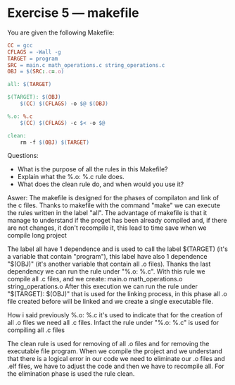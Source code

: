 # Exercise 5 — makefile

You are given the following Makefile:

```makefile
CC = gcc
CFLAGS = -Wall -g
TARGET = program
SRC = main.c math_operations.c string_operations.c
OBJ = $(SRC:.c=.o)

all: $(TARGET)

$(TARGET): $(OBJ)
	$(CC) $(CFLAGS) -o $@ $(OBJ)

%.o: %.c
	$(CC) $(CFLAGS) -c $< -o $@

clean:
	rm -f $(OBJ) $(TARGET)

```

Questions:

* What is the purpose of all the rules in this Makefile?
* Explain what the %.o: %.c rule does.
* What does the clean rule do, and when would you use it?


Aswer:
The makefile is designed for the phases of compilaton and link of the c files. Thanks to makefile with the command "make" we can execute the rules written in the label "all". The advantage of makefile is that it manage to understand if the proget has been already compiled and, if there are not changes, it don't recompile it, this lead to time save when we compile long project

The label all have 1 dependence and is used to call the label $(TARGET) (it's a variable that contain "program"), this label have also 1 dependence "$(OBJ)" (it's another variable that contain all .o files).
Thanks the last dependency we can run the rule under "%.o: %.c". With this rule we compile all .c files, and we create: main.o math_operations.o string_operations.o
After this execution we can run the rule under "$(TARGET): $(OBJ)" that is used for the linking process, in this phase all .o file created before will be linked and we create a single executable file.

How i said previously %.o: %.c it's used to indicate that for the creation of all .o files we need all .c files. Infact the rule under "%.o: %.c" is used for compiling all .c files

The clean rule is used for removing of all .o files and for removing the executable file program.
When we compile the project and we understand that there is a logical error in our code we need to eliminate our .o files and .elf files, we have to adjust the code and then we have to recompile all.
For the elimination phase is used the rule clean.